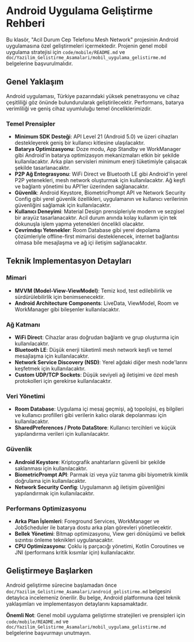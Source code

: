 # Android Uygulama Geliştirme Rehberi

Bu klasör, "Acil Durum Cep Telefonu Mesh Network" projesinin Android uygulamasına özel geliştirmeleri içermektedir. Projenin genel mobil uygulama stratejisi için `code/mobile/README.md` ve `doc/Yazilim_Gelistirme_Asamalari/mobil_uygulama_gelistirme.md` belgelerine başvurulmalıdır.

## Genel Yaklaşım

Android uygulaması, Türkiye pazarındaki yüksek penetrasyonu ve cihaz çeşitliliği göz önünde bulundurularak geliştirilecektir. Performans, batarya verimliliği ve geniş cihaz uyumluluğu temel önceliklerimizdir.

### Temel Prensipler

*   **Minimum SDK Desteği**: API Level 21 (Android 5.0) ve üzeri cihazları destekleyerek geniş bir kullanıcı kitlesine ulaşılacaktır.
*   **Batarya Optimizasyonu**: Doze modu, App Standby ve WorkManager gibi Android'in batarya optimizasyon mekanizmaları etkin bir şekilde kullanılacaktır. Arka plan servisleri minimum enerji tüketimiyle çalışacak şekilde tasarlanacaktır.
*   **P2P Ağ Entegrasyonu**: WiFi Direct ve Bluetooth LE gibi Android'in yerel P2P yetenekleri, mesh network oluşturmak için kullanılacaktır. Ağ keşfi ve bağlantı yönetimi bu API'ler üzerinden sağlanacaktır.
*   **Güvenlik**: Android Keystore, BiometricPrompt API ve Network Security Config gibi yerel güvenlik özellikleri, uygulamanın ve kullanıcı verilerinin güvenliğini sağlamak için kullanılacaktır.
*   **Kullanıcı Deneyimi**: Material Design prensipleriyle modern ve sezgisel bir arayüz tasarlanacaktır. Acil durum anında kolay kullanım için tek dokunuşla işlem yapma yetenekleri öncelikli olacaktır.
*   **Çevrimdışı Yetenekler**: Room Database gibi yerel depolama çözümleriyle offline-first mimarisi desteklenecek, internet bağlantısı olmasa bile mesajlaşma ve ağ içi iletişim sağlanacaktır.

## Teknik Implementasyon Detayları

### Mimari

*   **MVVM (Model-View-ViewModel)**: Temiz kod, test edilebilirlik ve sürdürülebilirlik için benimsenecektir.
*   **Android Architecture Components**: LiveData, ViewModel, Room ve WorkManager gibi bileşenler kullanılacaktır.

### Ağ Katmanı

*   **WiFi Direct**: Cihazlar arası doğrudan bağlantı ve grup oluşturma için kullanılacaktır.
*   **Bluetooth LE**: Düşük enerji tüketimli mesh network keşfi ve temel mesajlaşma için kullanılacaktır.
*   **Network Service Discovery (NSD)**: Yerel ağdaki diğer mesh node'larını keşfetmek için kullanılacaktır.
*   **Custom UDP/TCP Sockets**: Düşük seviyeli ağ iletişimi ve özel mesh protokolleri için gerekirse kullanılacaktır.

### Veri Yönetimi

*   **Room Database**: Uygulama içi mesaj geçmişi, ağ topolojisi, eş bilgileri ve kullanıcı profilleri gibi verilerin kalıcı olarak depolanması için kullanılacaktır.
*   **SharedPreferences / Proto DataStore**: Kullanıcı tercihleri ve küçük yapılandırma verileri için kullanılacaktır.

### Güvenlik

*   **Android Keystore**: Kriptografik anahtarların güvenli bir şekilde saklanması için kullanılacaktır.
*   **BiometricPrompt API**: Parmak izi veya yüz tanıma gibi biyometrik kimlik doğrulama için kullanılacaktır.
*   **Network Security Config**: Uygulamanın ağ iletişim güvenliğini yapılandırmak için kullanılacaktır.

### Performans Optimizasyonu

*   **Arka Plan İşlemleri**: Foreground Services, WorkManager ve JobScheduler ile batarya dostu arka plan görevleri yönetilecektir.
*   **Bellek Yönetimi**: Bitmap optimizasyonu, View geri dönüşümü ve bellek sızıntısı önleme teknikleri uygulanacaktır.
*   **CPU Optimizasyonu**: Çoklu iş parçacığı yönetimi, Kotlin Coroutines ve JNI (performans kritik kısımlar için) kullanılacaktır.

## Geliştirmeye Başlarken

Android geliştirme sürecine başlamadan önce `doc/Yazilim_Gelistirme_Asamalari/android_gelistirme.md` belgesini detaylıca incelemeniz önerilir. Bu belge, Android platformuna özel teknik yaklaşımları ve implementasyon detaylarını kapsamaktadır.

**Önemli Not**: Genel mobil uygulama geliştirme stratejileri ve prensipleri için `code/mobile/README.md` ve `doc/Yazilim_Gelistirme_Asamalari/mobil_uygulama_gelistirme.md` belgelerine başvurmayı unutmayın.
